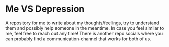 # Me VS Depression

A repository for me to write about my thoughts/feelings, try to understand them and possibly help someone in the meantime. In case you feel similar to me, feel free to reach out any time! There is another repo socials where you can probably find a communication-channel that works for both of us.
